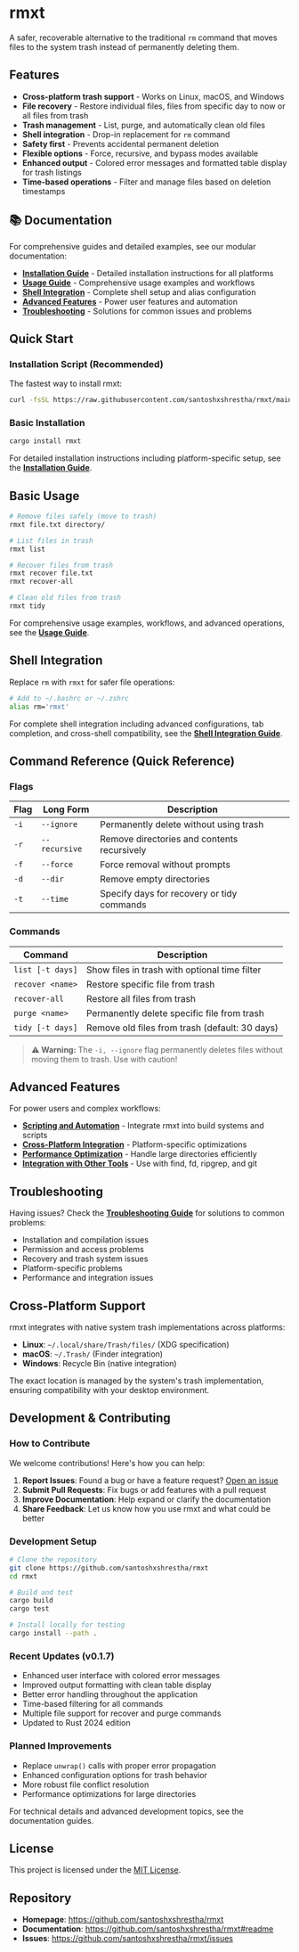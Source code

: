 # rmxt

A safer, recoverable alternative to the traditional `rm` command that moves files to the system trash instead of permanently deleting them.

## Features

- **Cross-platform trash support** - Works on Linux, macOS, and Windows
- **File recovery** - Restore individual files, files from specific day to now or all files from trash
- **Trash management** - List, purge, and automatically clean old files
- **Shell integration** - Drop-in replacement for `rm` command
- **Safety first** - Prevents accidental permanent deletion
- **Flexible options** - Force, recursive, and bypass modes available
- **Enhanced output** - Colored error messages and formatted table display for trash listings
- **Time-based operations** - Filter and manage files based on deletion timestamps

## 📚 Documentation

For comprehensive guides and detailed examples, see our modular documentation:

- **[Installation Guide](docs/installation.md)** - Detailed installation instructions for all platforms
- **[Usage Guide](docs/usage.md)** - Comprehensive usage examples and workflows  
- **[Shell Integration](docs/shell-integration.md)** - Complete shell setup and alias configuration
- **[Advanced Features](docs/advanced-features.md)** - Power user features and automation
- **[Troubleshooting](docs/troubleshooting.md)** - Solutions for common issues and problems

## Quick Start

### Installation Script (Recommended)

The fastest way to install rmxt:

```bash
curl -fsSL https://raw.githubusercontent.com/santoshxshrestha/rmxt/main/scripts/install.sh | bash
```

### Basic Installation

```bash
cargo install rmxt
```

For detailed installation instructions including platform-specific setup, see the **[Installation Guide](docs/installation.md)**.

## Basic Usage

```bash
# Remove files safely (move to trash)
rmxt file.txt directory/

# List files in trash
rmxt list

# Recover files from trash  
rmxt recover file.txt
rmxt recover-all

# Clean old files from trash
rmxt tidy
```

For comprehensive usage examples, workflows, and advanced operations, see the **[Usage Guide](docs/usage.md)**.

## Shell Integration

Replace `rm` with `rmxt` for safer file operations:

```bash
# Add to ~/.bashrc or ~/.zshrc
alias rm='rmxt'
```

For complete shell integration including advanced configurations, tab completion, and cross-shell compatibility, see the **[Shell Integration Guide](docs/shell-integration.md)**.

## Command Reference (Quick Reference)

### Flags

| Flag | Long Form     | Description                                 |
| ---- | ------------- | ------------------------------------------- |
| `-i` | `--ignore`    | Permanently delete without using trash      |
| `-r` | `--recursive` | Remove directories and contents recursively |
| `-f` | `--force`     | Force removal without prompts               |
| `-d` | `--dir`       | Remove empty directories                    |
| `-t` | `--time`      | Specify days for recovery or tidy commands  |

### Commands

| Command          | Description                                      |
| ---------------- | ------------------------------------------------ |
| `list [-t days]` | Show files in trash with optional time filter   |
| `recover <name>` | Restore specific file from trash                |
| `recover-all`    | Restore all files from trash                    |
| `purge <name>`   | Permanently delete specific file from trash     |
| `tidy [-t days]` | Remove old files from trash (default: 30 days)  |

> **⚠️ Warning:** The `-i, --ignore` flag permanently deletes files without moving them to trash. Use with caution!

## Advanced Features

For power users and complex workflows:

- **[Scripting and Automation](docs/advanced-features.md#scripting-and-automation)** - Integrate rmxt into build systems and scripts
- **[Cross-Platform Integration](docs/advanced-features.md#cross-platform-trash-integration)** - Platform-specific optimizations
- **[Performance Optimization](docs/advanced-features.md#performance-optimization)** - Handle large directories efficiently  
- **[Integration with Other Tools](docs/advanced-features.md#integration-with-other-tools)** - Use with find, fd, ripgrep, and git

## Troubleshooting

Having issues? Check the **[Troubleshooting Guide](docs/troubleshooting.md)** for solutions to common problems:

- Installation and compilation issues
- Permission and access problems  
- Recovery and trash system issues
- Platform-specific problems
- Performance and integration issues

## Cross-Platform Support

rmxt integrates with native system trash implementations across platforms:

- **Linux**: `~/.local/share/Trash/files/` (XDG specification)
- **macOS**: `~/.Trash/` (Finder integration)
- **Windows**: Recycle Bin (native integration)

The exact location is managed by the system's trash implementation, ensuring compatibility with your desktop environment.

## Development & Contributing

### How to Contribute

We welcome contributions! Here's how you can help:

1. **Report Issues**: Found a bug or have a feature request? [Open an issue](https://github.com/santoshxshrestha/rmxt/issues)
2. **Submit Pull Requests**: Fix bugs or add features with a pull request
3. **Improve Documentation**: Help expand or clarify the documentation
4. **Share Feedback**: Let us know how you use rmxt and what could be better

### Development Setup

```bash
# Clone the repository
git clone https://github.com/santoshxshrestha/rmxt
cd rmxt

# Build and test
cargo build
cargo test

# Install locally for testing
cargo install --path .
```

### Recent Updates (v0.1.7)

- Enhanced user interface with colored error messages
- Improved output formatting with clean table display
- Better error handling throughout the application
- Time-based filtering for all commands
- Multiple file support for recover and purge commands
- Updated to Rust 2024 edition

### Planned Improvements

- Replace `unwrap()` calls with proper error propagation
- Enhanced configuration options for trash behavior
- More robust file conflict resolution
- Performance optimizations for large directories

For technical details and advanced development topics, see the documentation guides.

## License

This project is licensed under the [MIT License](LICENSE).

## Repository

- **Homepage**: https://github.com/santoshxshrestha/rmxt
- **Documentation**: https://github.com/santoshxshrestha/rmxt#readme
- **Issues**: https://github.com/santoshxshrestha/rmxt/issues
